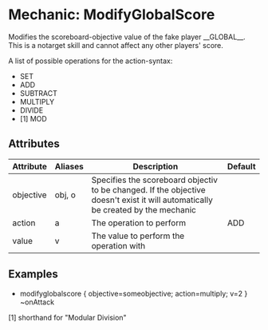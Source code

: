 Mechanic: ModifyGlobalScore
===========================

Modifies the scoreboard-objective value of the fake player \_\_GLOBAL\_\_.
This is a notarget skill and cannot affect any other players' score.

A list of possible operations for the action-syntax:

-   SET
-   ADD
-   SUBTRACT
-   MULTIPLY
-   DIVIDE
-   [1] MOD

Attributes
----------

| Attribute | Aliases | Description  | Default |
|-----------|---------|----------------------------------------------------------------------------------------------------------------------------------|---------|
| objective | obj, o  | Specifies the scoreboard objectiv to be changed. If the objective doesn't exist it will automatically be created by the mechanic | |
| action| a   | The operation to perform  | ADD |
| value | v   | The value to perform the operation with   | |

  
Examples
----

- modifyglobalscore
{
objective=someobjective;
action=multiply;
v=2
} ~onAttack

[1] shorthand for "Modular Division"